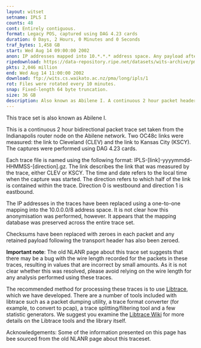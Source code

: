 ```yaml
---
layout: witset
setname: IPLS I
counts: 48
cont: Entirely contiguous.
format: Legacy POS, captured using DAG 4.23 cards
duration: 0 Days, 2 Hours, 0 Minutes and 0 Seconds
traf_bytes: 1,458 GB
start: Wed Aug 14 09:00:00 2002
anon: IP addresses mapped into 10.*.*.* address space. Any payload after the transport header has been zeroed. Checksums have also been replaced.
ripedownload: https://data-repository.ripe.net/datasets/wits-archive/pma/long/ipls/1
pkts: 2,046 million
end: Wed Aug 14 11:00:00 2002
download: ftp://wits.cs.waikato.ac.nz/pma/long/ipls/1
rot: Files were rotated every 10 minutes.
snap: Fixed-length 64 byte truncation.
size: 36 GB
description: Also known as Abilene I. A continuous 2 hour packet header trace taken in August 2002 from the Indianapolis router node on the Abilene network.
---
```


This trace set is also known as Abilene I.

This is a continuous 2 hour bidirectional packet trace set taken from the
Indianapolis router node on the Abilene network. Two OC48c links were measured:
the link to Cleveland (CLEV) and the link to Kansas City (KSCY). The captures
were performed using DAG 4.23 cards.

Each trace file is named using the following format: 
IPLS-[link]-yyyymmdd-HHMMSS-[direction].gz. The link describes the link that
was measured by the trace, either CLEV or KSCY. The time and date refers to the 
local time when the capture was started. The direction refers to which half of
the link is contained within the trace. Direction 0 is westbound and direction
1 is eastbound.  

The IP addresses in the traces have been replaced using a one-to-one mapping 
into the 10.0.0.0/8 address space. It is not clear how this anonymisation was
performed, however. It appears that the mapping database was preserved across
the entire trace set. 

Checksums have been replaced with zeroes in each packet and any retained payload
following the transport header has also been zeroed.

<b>Important note</b>: The old NLANR page about this trace set suggests that
there may be a bug with the wire length recorded for the packets in these 
traces, resulting in values that are incorrect by small amounts. As it is not
clear whether this was resolved, please avoid relying on the wire length for
any analysis performed using these traces.

The recommended method for processing these traces is to use
<a href="https://github.com/LibtraceTeam/libtrace">Libtrace</a>,
which we have developed. There are a number of tools included with libtrace
such as a packet dumping utility, a trace format converter (for example, to
convert to pcap), a trace splitting/filtering tool and a few statistic
generators. We suggest you examine the
<a href="https://github.com/LibtraceTeam/libtrace/wiki">Libtrace Wiki</a> for more details
on the Libtrace tools and the library itself.

Acknowledgements: Some of the information presented on this page has bee
sourced from the old NLANR page about this traceset.
